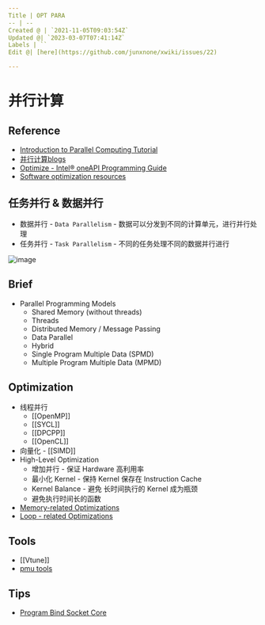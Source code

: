 ```yaml
---
Title | OPT PARA
-- | --
Created @ | `2021-11-05T09:03:54Z`
Updated @| `2023-03-07T07:41:14Z`
Labels | ``
Edit @| [here](https://github.com/junxnone/xwiki/issues/22)

---
```

# 并行计算

## Reference

- [Introduction to Parallel Computing Tutorial](https://hpc.llnl.gov/training/tutorials/introduction-parallel-computing-tutorial)
- [并行计算blogs](http://parallel.zhangjikai.com/)
- [Optimize - Intel® oneAPI Programming Guide](https://www.intel.com/content/www/us/en/develop/documentation/oneapi-programming-guide/top/software-development-process/performance-tuning-cycle/optimize.html)
- [Software optimization resources](https://www.agner.org/optimize/)


## 任务并行 & 数据并行
- 数据并行 - `Data Parallelism` - 数据可以分发到不同的计算单元，进行并行处理
- 任务并行 - `Task Parallelism` - 不同的任务处理不同的数据并行进行


![image](https://user-images.githubusercontent.com/2216970/223355141-bf94f20b-9acc-4afc-b4ee-bce5990a2f65.png)


## Brief

- Parallel Programming Models
  - Shared Memory (without threads)
  - Threads
  - Distributed Memory / Message Passing
  - Data Parallel
  - Hybrid
  - Single Program Multiple Data (SPMD)
  - Multiple Program Multiple Data (MPMD)

## Optimization

- 线程并行
  - [[OpenMP]]
  - [[SYCL]]
  - [[DPCPP]]
  - [[OpenCL]]
- 向量化 - [[SIMD]]
- High-Level Optimization
  - 增加并行 - 保证 Hardware 高利用率
  - 最小化 Kernel - 保持 Kernel  保存在 Instruction Cache
  - Kernel Balance - 避免 长时间执行的 Kernel 成为瓶颈
  - 避免执行时间长的函数
- [Memory-related Optimizations](/Memory_Optimizations)
- [Loop - related Optimizations](/Loop_Optimizations)



## Tools
- [[Vtune]]
- [pmu tools](https://github.com/andikleen/pmu-tools)

## Tips
- [Program Bind Socket Core](/Program_Bind_Socket_Core)

